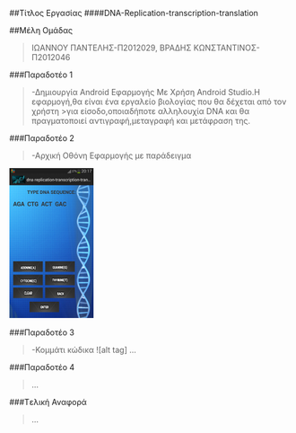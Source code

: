 ##Τίτλος Εργασίας
####DNA-Replication-transcription-translation

##Μέλη Ομάδας
>ΙΩΑΝΝΟΥ ΠΑΝΤΕΛΗΣ-Π2012029,
>ΒΡΑΔΗΣ ΚΩΝΣΤΑΝΤΙΝΟΣ-Π2012046

###Παραδοτέο 1

>-Δημιουργία Android Εφαρμογής Με Χρήση Android Studio.Η εφαρμογή,θα είναι ένα εργαλείο βιολογίας που θα δέχεται από τον χρήστη >για είσοδο,οποιαδήποτε αλληλουχία DNA και θα πραγματοποιεί αντιγραφή,μεταγραφή και μετάφραση της.

###Παραδοτέο 2
>-Αρχική Οθόνη Εφαρμογής με παράδειγμα 


![alt tag](https://raw.githubusercontent.com/PantelisIoannou/images/master/Screenshot_2015-05-13-20-17-43.png)

###Παραδοτέο 3
>-Κομμάτι κώδικα
![alt tag]
>...

###Παραδοτέο 4

>...

###Tελική Αναφορά

>...
